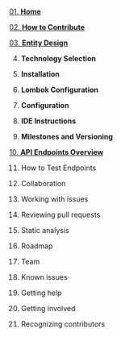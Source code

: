 [01. **Home**](https://github.com/scaleracademy/twitter-backend/wiki)

[02. **How to Contribute**](https://github.com/scaleracademy/twitter-backend/wiki/How-to-Contribute)

[03. **Entity Design**](https://github.com/scaleracademy/twitter-backend/wiki/Entity-Design)

04. **Technology Selection**

05. **Installation**

06. **Lombok Configuration**

07. **Configuration**

08. **IDE Instructions**

09. **Milestones and Versioning**

[10. **API Endpoints Overview**](https://github.com/scaleracademy/twitter-backend/wiki/API-Endpoints)

11. How to Test Endpoints

12. Collaboration

13. Working with issues

14. Reviewing pull requests

15. Static analysis

16. Roadmap

17. Team

18. Known issues

19. Getting help

20. Getting involved

21. Recognizing contributors

